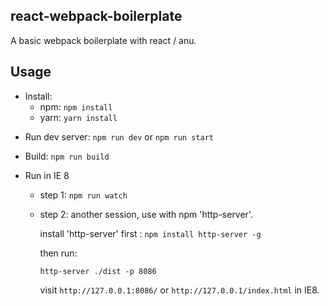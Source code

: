 react-webpack-boilerplate
-----------------------------------------
A basic webpack boilerplate with react / anu.

## Usage
- Install:
    - npm: `npm install`
    - yarn: `yarn install`

* Run dev server:
    `npm run dev` or `npm run start`

* Build:
    `npm run build`

* Run in IE 8
    + step 1:
        `npm run watch`
    
    + step 2:
        another session, use with npm 'http-server'.

        install 'http-server' first : `npm install http-server -g`

        then run:

        `http-server ./dist -p 8086`

        visit `http://127.0.0.1:8086/` or `http://127.0.0.1/index.html` in IE8.

